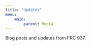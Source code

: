 ```yaml
---
title: "Updates"
menu:
    main:
        parent: Media
---
```

Blog posts and updates from FRC 937.
